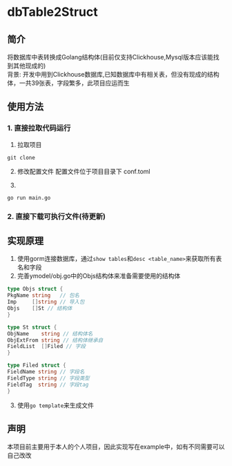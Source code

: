 # dbTable2Struct

## 简介
将数据库中表转换成Golang结构体(目前仅支持Clickhouse,Mysql版本应该能找到其他现成的)    
背景: 开发中用到Clickhouse数据库,已知数据库中有相关表，但没有现成的结构体，一共39张表，字段繁多，此项目应运而生

## 使用方法

### 1. 直接拉取代码运行

1. 拉取项目

```shell
git clone 
```

2. 修改配置文件 配置文件位于项目目录下 conf.toml

3.

```shell
go run main.go
```

### 2. 直接下载可执行文件(待更新)

## 实现原理

1. 使用gorm连接数据库，通过`show tables`和`desc <table_name>`来获取所有表名和字段
2. 完善ymodel/obj.go中的Objs结构体来准备需要使用的结构体

```go
type Objs struct {
PkgName string   // 包名
Imp     []string // 导入包
Objs    []St // 结构体
}

type St struct {
ObjName    string // 结构体名
ObjExtFrom string // 结构体继承自
FieldList  []Filed // 字段
}

type Filed struct {
FieldName string // 字段名
FieldType string // 字段类型
FieldTag  string // 字段tag
}
```

3. 使用`go template`来生成文件

## 声明

本项目前主要用于本人的个人项目，因此实现写在example中，如有不同需要可以自己改改